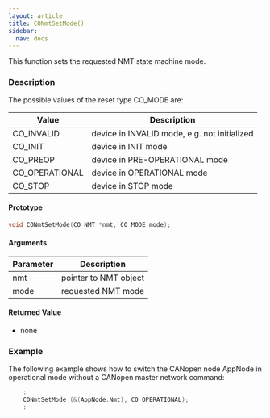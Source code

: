 ```yaml
---
layout: article
title: CONmtSetMode()
sidebar:
  nav: docs
---
```


This function sets the requested NMT state machine mode.

<!--more-->

### Description

The possible values of the reset type CO_MODE are:

| Value | Description |
| --- | --- |
| CO_INVALID | device in INVALID mode, e.g. not initialized |
| CO_INIT | device in INIT mode |
| CO_PREOP | device in PRE-OPERATIONAL mode |
| CO_OPERATIONAL | device in OPERATIONAL mode |
| CO_STOP | device in STOP mode |


#### Prototype

```c
void CONmtSetMode(CO_NMT *nmt, CO_MODE mode);
```

#### Arguments

| Parameter | Description |
| --- | --- |
| nmt | pointer to NMT object |
| mode | requested NMT mode |

#### Returned Value

- none

### Example

The following example shows how to switch the CANopen node AppNode in operational mode without a CANopen master network command:

```c
    :
    CONmtSetMode (&(AppNode.Nmt), CO_OPERATIONAL);
    :
```
